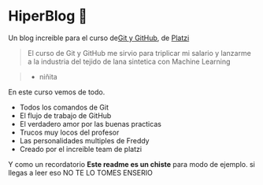 # HiperBlog 💚

Un blog increible para el curso de[Git y GitHub](https://platzi.com/cursos/git-github/), de [Platzi](https://platzi.com)
>El curso de Git y GitHub me sirvio para triplicar mi salario
y lanzarme a la industria del tejido de lana sintetica con Machine Learning

> - niñita

En este curso vemos de todo.
* Todos los comandos de Git
* El flujo de trabajo de GitHub
* El verdadero amor por las buenas practicas
* Trucos muy locos del profesor
* Las personalidades multiples de Freddy
* Creado por el increible team de platzi


Y como un recordatorio **Este readme es un chiste** para modo de ejemplo. si llegas a leer eso NO TE LO TOMES ENSERIO 
